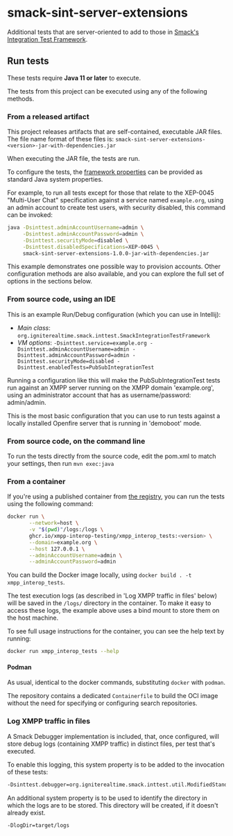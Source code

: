 # smack-sint-server-extensions

Additional tests that are server-oriented to add to those in [Smack's Integration Test Framework](https://download.igniterealtime.org/smack/dailybuilds/sinttest-javadoc/org/igniterealtime/smack/inttest/package-summary.html).

## Run tests

These tests require **Java 11 or later** to execute.

The tests from this project can be executed using any of the following methods.

### From a released artifact

This project releases artifacts that are self-contained, executable JAR files. The file name format of these files is:
`smack-sint-server-extensions-<version>-jar-with-dependencies.jar`

When executing the JAR file, the tests are run.

To configure the tests, the [framework properties](https://download.igniterealtime.org/smack/dailybuilds/sinttest-javadoc/org/igniterealtime/smack/inttest/package-summary.html) can be provided as standard Java system properties.

For example, to run all tests except for those that relate to the XEP-0045 "Multi-User Chat" specification against a service named `example.org`, using an admin account to create test users, with security disabled, this command can be invoked:

```bash
java -Dsinttest.adminAccountUsername=admin \
     -Dsinttest.adminAccountPassword=admin \
     -Dsinttest.securityMode=disabled \
     -Dsinttest.disabledSpecifications=XEP-0045 \
     smack-sint-server-extensions-1.0.0-jar-with-dependencies.jar
```

This example demonstrates one possible way to provision accounts. Other configuration methods are also available, and you can explore the full set of options in the sections below.

### From source code, using an IDE

This is an example Run/Debug configuration (which you can use in Intellij):

- *Main class*: `org.igniterealtime.smack.inttest.SmackIntegrationTestFramework`
- *VM options*: `-Dsinttest.service=example.org -Dsinttest.adminAccountUsername=admin -Dsinttest.adminAccountPassword=admin -Dsinttest.securityMode=disabled -Dsinttest.enabledTests=PubSubIntegrationTest`

Running a configuration like this will make the PubSubIntegrationTest tests run against an XMPP server running on the XMPP domain 'example.org', using an administrator account that has as username/password: admin/admin.

This is the most basic configuration that you can use to run tests against a locally installed Openfire server that is running in 'demoboot' mode.

### From source code, on the command line

To run the tests directly from the source code, edit the pom.xml to match your settings, then run `mvn exec:java`

### From a container

If you're using a published container from [the registry](https://github.com/XMPP-Interop-Testing/smack-sint-server-extensions/pkgs/container/xmpp_interop_tests), you can run the tests using the following command:

```bash
docker run \
       --network=host \
       -v "$(pwd)"/logs:/logs \
       ghcr.io/xmpp-interop-testing/xmpp_interop_tests:<version> \
       --domain=example.org \
       --host 127.0.0.1 \
       --adminAccountUsername=admin \
       --adminAccountPassword=admin
```

You can build the Docker image locally, using `docker build . -t xmpp_interop_tests`.

The test execution logs (as described in 'Log XMPP traffic in files' below) will be saved in the `/logs/` directory in the container. To make it easy to access these logs, the example above uses a bind mount to store them on the host machine.

To see full usage instructions for the container, you can see the help text by running:

```bash
docker run xmpp_interop_tests --help
```

#### Podman

As usual, identical to the docker commands, substituting `docker` with `podman`.

The repository contains a dedicated `Containerfile` to build the OCI image without the need for specifying or configuring search repositories.

### Log XMPP traffic in files

A Smack Debugger implementation is included, that, once configured, will store debug logs (containing XMPP traffic) in distinct files, per test that's executed.

To enable this logging, this system property is to be added to the invocation of these tests:

```bash
-Dsinttest.debugger=org.igniterealtime.smack.inttest.util.ModifiedStandardSinttestDebuggerMetaFactory
```

An additional system property is to be used to identify the directory in which the logs are to be stored. This directory will be created, if it doesn't already exist.

```bash
-DlogDir=target/logs
```
